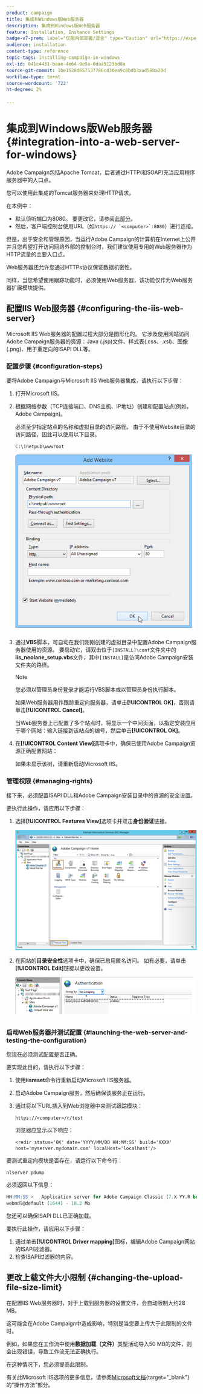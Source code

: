 ```yaml
---
product: campaign
title: 集成到Windows版Web服务器
description: 集成到Windows版Web服务器
feature: Installation, Instance Settings
badge-v7-prem: label="仅限内部部署/混合" type="Caution" url="https://experienceleague.adobe.com/docs/campaign-classic/using/installing-campaign-classic/architecture-and-hosting-models/hosting-models-lp/hosting-models.html?lang=zh-Hans" tooltip="仅适用于内部部署和混合部署"
audience: installation
content-type: reference
topic-tags: installing-campaign-in-windows-
exl-id: 041c4431-baae-4e64-9e9a-0daa5123bd8a
source-git-commit: 1be1528d657537786c430ea9c8bdb3aad58ba20d
workflow-type: tm+mt
source-wordcount: '722'
ht-degree: 2%

---
```


# 集成到Windows版Web服务器 {#integration-into-a-web-server-for-windows}

Adobe Campaign包括Apache Tomcat，后者通过HTTP(和SOAP)充当应用程序服务器中的入口点。

您可以使用此集成的Tomcat服务器来处理HTTP请求。

在本例中：

* 默认侦听端口为8080。 要更改它，请参阅[此部分](../../installation/using/configure-tomcat.md)。
* 然后，客户端控制台使用URL（如```https:// `<computer>`:8080```）进行连接。

但是，出于安全和管理原因，当运行Adobe Campaign的计算机在Internet上公开并且您希望打开访问网络外部的控制台时，我们建议使用专用的Web服务器作为HTTP流量的主要入口点。

Web服务器还允许您通过HTTPs协议保证数据机密性。

同样，当您希望使用跟踪功能时，必须使用Web服务器，该功能仅作为Web服务器扩展模块提供。

## 配置IIS Web服务器 {#configuring-the-iis-web-server}

Microsoft IIS Web服务器的配置过程大部分是图形化的。 它涉及使用网站访问Adobe Campaign服务器的资源：Java (.jsp)文件、样式表(.css、.xsl)、图像(.png)、用于重定向的ISAPI DLL等。


### 配置步骤 {#configuration-steps}

要将Adobe Campaign与Microsoft IIS Web服务器集成，请执行以下步骤：

1. 打开Microsoft IIS。
1. 根据网络参数（TCP连接端口、DNS主机、IP地址）创建和配置站点(例如，Adobe Campaign)。

   必须至少指定站点的名称和虚拟目录的访问路径。 由于不使用Website目录的访问路径，因此可以使用以下目录。

   ```
   C:\inetpub\wwwroot
   ```

   ![](assets/s_ncs_install_iis7_parameters_step1.png)

1. 通过&#x200B;**VBS**&#x200B;脚本，可自动在我们刚刚创建的虚拟目录中配置Adobe Campaign服务器使用的资源。 要启动它，请双击位于`[INSTALL]\conf`文件夹中的&#x200B;**iis_neolane_setup.vbs**&#x200B;文件，其中`[INSTALL]`是访问Adobe Campaign安装文件夹的路径。

   >[!NOTE]
   >
   >您必须以管理员身份登录才能运行VBS脚本或以管理员身份执行脚本。

   如果Web服务器用作跟踪重定向服务器，请单击&#x200B;**[!UICONTROL OK]**，否则请单击&#x200B;**[!UICONTROL Cancel]**。

   当Web服务器上已配置了多个站点时，将显示一个中间页面，以指定安装应用于哪个网站：输入链接到该站点的编号，然后单击&#x200B;**[!UICONTROL OK]**。

1. 在&#x200B;**[!UICONTROL Content View]**&#x200B;选项卡中，确保已使用Adobe Campaign资源正确配置网站：

   如果未显示该树，请重新启动Microsoft IIS。

### 管理权限 {#managing-rights}

接下来，必须配置ISAPI DLL和Adobe Campaign安装目录中的资源的安全设置。

要执行此操作，请应用以下步骤：

1. 选择&#x200B;**[!UICONTROL Features View]**&#x200B;选项卡并双击&#x200B;**身份验证**&#x200B;链接。

   ![](assets/s_ncs_install_iis7_parameters_step8.png)

1. 在网站的&#x200B;**目录安全性**&#x200B;选项卡中，确保已启用匿名访问。 如有必要，请单击&#x200B;**[!UICONTROL Edit]**&#x200B;链接以更改设置。

   ![](assets/s_ncs_install_iis7_parameters_step9.png)

### 启动Web服务器并测试配置 {#launching-the-web-server-and-testing-the-configuration}

您现在必须测试配置是否正确。

要实现此目的，请执行以下步骤：

1. 使用&#x200B;**iisreset**&#x200B;命令行重新启动Microsoft IIS服务器。

1. 启动Adobe Campaign服务，然后确保该服务正在运行。

1. 通过将以下URL插入到Web浏览器中来测试跟踪模块：

   ```
   https://<computer>/r/test
   ```

   浏览器应显示以下响应：

   ```
   <redir status='OK' date='YYYY/MM/DD HH:MM:SS' build='XXXX' host='myserver.mydomain.com' localHost='localhost'/>
   ```

要测试重定向模块是否存在，请运行以下命令行：

```
nlserver pdump
```

必须返回以下信息：

```sql
HH:MM:SS >   Application server for Adobe Campaign Classic (7.X YY.R build XXX@SHA1) of DD/MM/YYYY
webmdl@default (1644) - 18.2 Mo
```

您还可以确保ISAPI DLL已正确加载。

要执行此操作，请应用以下步骤：

1. 通过单击&#x200B;**[!UICONTROL Driver mapping]**&#x200B;图标，编辑Adobe Campaign网站的ISAPI过滤器。
1. 检查ISAPI过滤器的内容。


## 更改上载文件大小限制 {#changing-the-upload-file-size-limit}

在配置IIS Web服务器时，对于上载到服务器的设置文件，会自动限制大约28 MB。

这可能会在Adobe Campaign中造成影响，特别是当您要上传大于此限制的文件时。

例如，如果您在工作流中使用&#x200B;**数据加载（文件）**&#x200B;类型活动导入50 MB的文件，则会出现错误，导致工作流无法正确执行。

在这种情况下，您必须提高此限制。

有关此Microsoft IIS选项的更多信息，请参阅[Microsoft文档](https://learn.microsoft.com/en-us/iis/configuration/system.webServer/security/requestFiltering/requestLimits/){target="_blank"}的“操作方法”部分。

